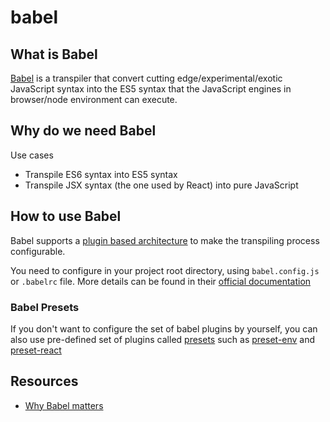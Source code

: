 # babel

## What is Babel

[Babel](https://babeljs.io/) is a transpiler that convert cutting edge/experimental/exotic JavaScript syntax into the ES5 syntax that the JavaScript engines in browser/node environment can execute.

## Why do we need Babel

Use cases

* Transpile ES6 syntax into ES5 syntax
* Transpile JSX syntax \(the one used by React\) into pure JavaScript

## How to use Babel

Babel supports a [plugin based architecture](https://babeljs.io/docs/en/plugins) to make the transpiling process configurable.

You need to configure in your project root directory, using `babel.config.js` or `.babelrc` file. More details can be found in their [official documentation](https://babeljs.io/docs/en/configuration)

### Babel Presets

If you don't want to configure the set of babel plugins by yourself, you can also use pre-defined set of plugins called [presets](https://babeljs.io/docs/en/presets) such as [preset-env](https://babeljs.io/docs/en/babel-preset-env) and [preset-react](https://babeljs.io/docs/en/babel-preset-react)

## Resources

* [Why Babel matters](https://codemix.com/blog/why-babel-matters/)

